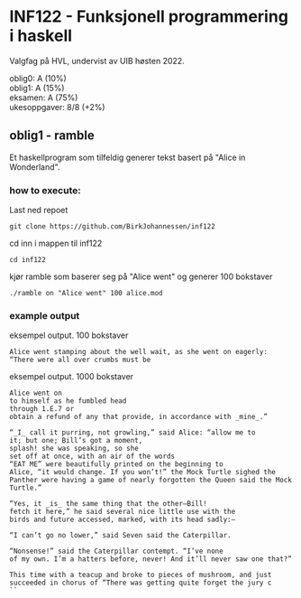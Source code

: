 # INF122 - Funksjonell programmering i haskell
Valgfag på HVL, undervist av UIB høsten 2022.

oblig0:  A (10%)\
oblig1:  A (15%)\
eksamen: A (75%)\
ukesoppgaver: 8/8 (+2%)

## oblig1 - ramble
Et haskellprogram som tilfeldig generer tekst basert på "Alice in Wonderland".

### how to execute:
Last ned repoet
```
git clone https://github.com/BirkJohannessen/inf122
```
cd inn i mappen til inf122
```
cd inf122
```
kjør ramble som baserer seg på "Alice went" og generer 100 bokstaver
```
./ramble on "Alice went" 100 alice.mod
```
### example output
eksempel output. 100 bokstaver
```
Alice went stamping about the well wait, as she went on eagerly: “There were all over crumbs must be
```
eksempel output. 1000 bokstaver
```
Alice went on
to himself as he fumbled head
through 1.E.7 or
obtain a refund of any that provide, in accordance with _mine_.”

“_I_ call it purring, not growling,” said Alice: “allow me to
it; but one; Bill’s got a moment,
splash! she was speaking, so she
set off at once, with an air of the words
“EAT ME” were beautifully printed on the beginning to
Alice, “it would change. If you won’t!” the Mock Turtle sighed the Panther were having a game of nearly forgotten the Queen said the Mock Turtle.”

“Yes, it _is_ the same thing that the other—Bill!
fetch it here,” he said several nice little use with the
birds and future accessed, marked, with its head sadly:—

“I can’t go no lower,” said Seven said the Caterpillar.

“Nonsense!” said the Caterpillar contempt. “I’ve none
of my own. I’m a hatters before, never! And it’ll never saw one that?”

This time with a teacup and broke to pieces of mushroom, and just succeeded in chorus of “There was getting quite forget the jury c
``
